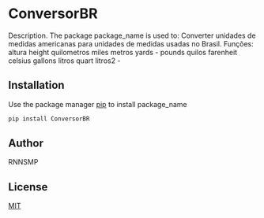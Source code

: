 # ConversorBR

Description. 
The package package_name is used to:
	Converter unidades de medidas americanas para unidades de medidas usadas no Brasil.
	Funções:
	altura 
	height 
	quilometros 
	miles 
	metros 
	yards -
	pounds
	quilos
	farenheit
	celsius
	gallons 
	litros
	quart 
	litros2
	-

## Installation

Use the package manager [pip](https://pip.pypa.io/en/stable/) to install package_name

```bash
pip install ConversorBR
```

## Author
RNNSMP

## License
[MIT](https://choosealicense.com/licenses/mit/)
